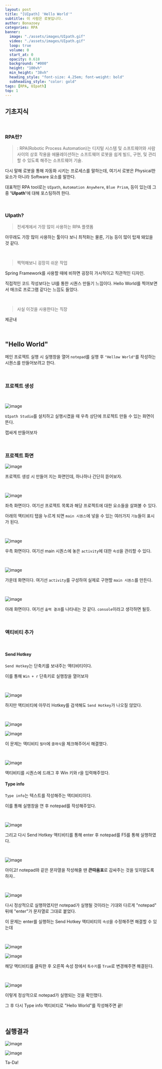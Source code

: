 ```yaml
---
layout: post
title: "[UIpath] 'Hello World'"
subtitle: 이 사람은 로봇입니다.
author: Bonazoey
categories: RPA
banner:
  image: "./assets/images/UIpath.gif"
  video: "./assets/images/UIpath.gif"
  loop: true
  volume: 0
  start_at: 0
  opacity: 0.618
  background: "#000"
  height: "100vh"
  min_height: "38vh"
  heading_style: "font-size: 4.25em; font-weight: bold"
  subheading_style: "color: gold"
tags: [RPA, UIpath]
top: 1
---
```


## 기초지식

<br>

### RPA란?

> : RPA(Robotic Process Automation)는 디지털 시스템 및 소프트웨어와 사람 사이의 상호 작용을 에뮬레이션하는 소프트웨어 로봇을 쉽게 빌드, 구현, 및 관리할 수 있도록 해주는 소프트웨어 기술.

다시 말해 로봇을 통해 자동화 시키는 프로세스를 말하는데, 여기서 로봇은 Physical한 요소가 아니라 Software 요소를 말한다.

대표적인 RPA tool로는 `UIpath`, `Automation Anywhere`, `Blue Prism`, 등이 있는데 그 중 <b>'UIpath'</b>에 대해 포스팅하려 한다.

<br>

### UIpath?

> 전세계에서 가장 많이 사용하는 RPA 플랫폼

아무래도 가장 많이 사용하는 툴이다 보니 최적화는 물론, 기능 등이 많이 탑재 돼있을 것 같다.

<br>

> 찍먹해보니 굉장히 쉬운 작업

Spring Framework를 사용할 때에 비하면 굉장히 가시적이고 직관적인 디자인.

직접적인 코드 작성보다는 UI를 통한 시퀀스 만들기 느낌이다. Hello World를 찍어보면서 매크로 프로그램 같다는 느낌도 들었다.

<br>

> 사실 이것을 사용한다는 직장

제곧내

<br>

## "Hello World"

메인 프로젝트 실행 시 실행창을 열어 `notepad`를 실행 후 `"Hellow World"`를 작성하는 시퀀스를 만들어보려고 한다.

<br>

### 프로젝트 생성

<br>

![image](https://github.com/bonazoey/bonazoey.github.io/assets/142956374/776de243-69d2-4e78-9abb-13862b7e8d41)

`UIpath Studio`를 설치하고 실행시켰을 때 우측 상단에 프로젝트 만들 수 있는 화면이 뜬다.

잽싸게 만들어보자

<br>

### 프로젝트 화면

![image](https://github.com/bonazoey/bonazoey.github.io/assets/142956374/3d09a511-370a-4b57-9fa2-dae47e57d1bd)

프로젝트 생성 시 만들어 지는 화면인데, 하나하나 간단히 뜯어보자.

<br>

![image](https://github.com/bonazoey/bonazoey.github.io/assets/142956374/35e84b58-811e-4f41-ab4b-853e495f2968)

좌측 화면이다. 여기선 프로젝트 목록과 해당 프로젝트에 대한 요소들을 살펴볼 수 있다.

아래의 액티비티 탭을 누르게 되면 `main 시퀀스`에 넣을 수 있는 여러가지 `기능`들이 표시가 된다.

<br>

![image](https://github.com/bonazoey/bonazoey.github.io/assets/142956374/342978e3-cfdb-418f-8791-fa7b11557c0a)

우측 화면이다. 여기선 main 시퀀스에 놓은 `activity`에 대한 `속성`을 관리할 수 있다.

<br>

![image](https://github.com/bonazoey/bonazoey.github.io/assets/142956374/cab0ea19-9dc6-4d15-8fcc-d786f4c9f9b3)

가운데 화면이다. 여기선 `activity`를 구성하여 실제로 구현할 `main 시퀀스`를 만든다.

<br>

![image](https://github.com/bonazoey/bonazoey.github.io/assets/142956374/03635b39-2a99-4d6d-9914-489149362560)

아래 화면이다. 여기선 `출력 결과`를 나타내는 것 같다. `console`이라고 생각하면 될듯.

<br>

### 액티비티 추가

<br>

#### Send Hotkey

`Send Hotkey`는 단축키를 보내주는 액티비티이다.

이를 통해 `Win + r` 단축키로 실행창을 열어보자

<br>

![image](https://github.com/bonazoey/bonazoey.github.io/assets/142956374/1a8c4dc9-27b6-4ee5-b632-959c953937ed)

하지만 액티비티에 아무리 Hotkey를 검색해도 `Send Hotkey`가 나오질 않았다.

<br>

![image](https://github.com/bonazoey/bonazoey.github.io/assets/142956374/b2b5f164-c199-4988-975e-991a5fcdf24b)

![image](https://github.com/bonazoey/bonazoey.github.io/assets/142956374/257466ed-a00d-4d7d-953b-e1f297e83b73)

이 문제는 액티비티 `필터`에 `클래식`을 체크해주어서 해결했다.

<br>

![image](https://github.com/bonazoey/bonazoey.github.io/assets/142956374/48d4e34a-23bd-42ab-bcb7-dba5e07a6b8f)

액티비티를 시퀀스에 드래그 후 Win 키와 r을 입력해주었다.

#### Type info

`Type info`는 텍스트를 작성해주는 액티비티이다.

이를 통해 실행창을 연 후 notepad를 작성해주었다.

<br>

![image](https://github.com/bonazoey/bonazoey.github.io/assets/142956374/eb13a8ad-1cdf-41f8-aa79-6642d4838e5d)

그리고 다시 Send Hotkey 액티비티를 통해 enter 후 notepad를 F5를 통해 실행하였다.

<br>

![image](https://github.com/bonazoey/bonazoey.github.io/assets/142956374/28fc5357-3afc-4a09-ae95-09d44fab6601)

아이고! notepad와 같은 문자열을 작성해줄 땐 <b>큰따옴표</b>로 감싸주는 것을 잊지말도록하자..

<br>

![image](https://github.com/bonazoey/bonazoey.github.io/assets/142956374/9b89762e-a78f-4876-8493-65c72157566b)

다시 정상적으로 실행하였지만 notepad가 실행될 것이라는 기대와 다르게 "notepad" 뒤에 "enter"가 문자열로 그대로 붙었다.

이 문제는 enter를 실행하는 Send Hotkey 액티비티의 `속성`을 수정해주면 해결할 수 있는데

<br>

![image](https://github.com/bonazoey/bonazoey.github.io/assets/142956374/9f9fbb0e-14d5-4550-817d-6ba3b4bfae0a)

![image](https://github.com/bonazoey/bonazoey.github.io/assets/142956374/fa015da6-3375-44e8-9569-207b8e8304f6)


해당 액티비티를 클릭한 후 오른쪽 속성 창에서 `특수키`를 `True`로 변경해주면 해결된다.

<br>

![image](https://github.com/bonazoey/bonazoey.github.io/assets/142956374/a370a463-a1a2-431a-a92b-480cd49b0cd0)

이렇게 정상적으로 notepad가 실행되는 것을 확인했다.

그 후 다시 Type info 액티비티로 "Hello World"를 작성해주면 끝!

<br>

## 실행결과

![image](https://github.com/bonazoey/bonazoey.github.io/assets/142956374/dbf1479e-7f7e-47e8-8d36-57ac1569f9ca)

![image](https://github.com/bonazoey/bonazoey.github.io/assets/142956374/0826fc21-2280-4a12-9aaa-ff3945cabc30)

Ta-Da!
